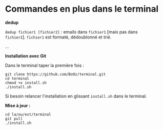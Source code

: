 # Commandes en plus dans le terminal

**dedup**

`dedup fichier1 [fichier2]` : emails dans `fichier1` [mais pas dans `fichier2`]. `fichier1` est formaté, dédoublonné et trié.

...


**Installation avec Git**

Dans le terminal taper la première fois :
```
git clone https://github.com/BoOz/terminal.git
cd terminal
chmod +x install.sh
./install.sh
```

Si besoin relancer l'installation en glissant `install.sh` dans le terminal.

**Mise à jour :**
```
cd la/ou/est/terminal
git pull
./install.sh
```

